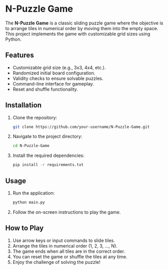 # N-Puzzle Game

The **N-Puzzle Game** is a classic sliding puzzle game where the objective is to arrange tiles in numerical order by moving them into the empty space. This project implements the game with customizable grid sizes using Python.

## Features

- Customizable grid size (e.g., 3x3, 4x4, etc.).
- Randomized initial board configuration.
- Validity checks to ensure solvable puzzles.
- Command-line interface for gameplay.
- Reset and shuffle functionality.

## Installation

1. Clone the repository:
    ```bash
    git clone https://github.com/your-username/N-Puzzle-Game.git
    ```
2. Navigate to the project directory:
    ```bash
    cd N-Puzzle-Game
    ```
3. Install the required dependencies:
    ```bash
    pip install -r requirements.txt
    ```

## Usage

1. Run the application:
    ```bash
    python main.py
    ```
2. Follow the on-screen instructions to play the game.

## How to Play

1. Use arrow keys or input commands to slide tiles.
2. Arrange the tiles in numerical order (1, 2, 3, ..., N).
3. The game ends when all tiles are in the correct order.
4. You can reset the game or shuffle the tiles at any time.
5. Enjoy the challenge of solving the puzzle!